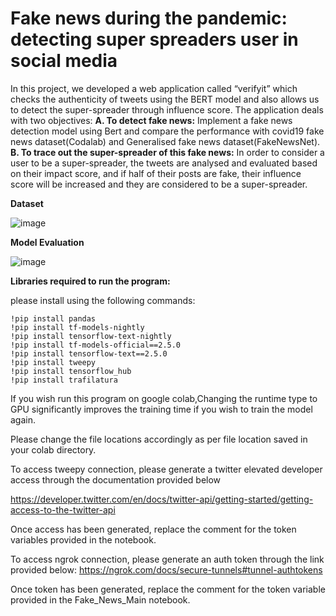 # Fake news during the pandemic: detecting super spreaders user in social media

In this project, we developed a web application called “verifyit” which checks the authenticity of tweets
using the BERT model and also allows us to detect the super-spreader through influence score. The application deals with two objectives:
**A. To detect fake news:**
Implement a fake news detection model using Bert and compare the performance with covid19 fake news
dataset(Codalab) and Generalised fake news dataset(FakeNewsNet).
**B. To trace out the super-spreader of this fake news:**
In order to consider a user to be a super-spreader, the tweets are analysed and evaluated based on their impact
score, and if half of their posts are fake, their influence score will be increased and they are considered to be
a super-spreader.

**Dataset**

![image](https://user-images.githubusercontent.com/46047236/175797766-541767d6-89a7-43b3-b1d6-2b6357b28c1f.png)

**Model Evaluation**

![image](https://user-images.githubusercontent.com/46047236/175797793-a0078cae-a9df-4bca-afa1-9feeb03e8405.png)

**Libraries required to run the program:**

please install using the following commands:

	!pip install pandas
	!pip install tf-models-nightly
	!pip install tensorflow-text-nightly
	!pip install tf-models-official==2.5.0
	!pip install tensorflow-text==2.5.0
	!pip install tweepy
	!pip install tensorflow_hub
	!pip install trafilatura
  
If you wish run this program on google colab,Changing the runtime type to GPU significantly improves the training time if you  wish to train the model again.

Please change the file locations accordingly as per file location saved in your colab directory.
	
To access tweepy connection, please generate a twitter elevated developer access through the documentation provided below
	
https://developer.twitter.com/en/docs/twitter-api/getting-started/getting-access-to-the-twitter-api

Once access has been generated, replace the comment for the token variables provided in the notebook.

To access ngrok connection, please generate an auth token through the link provided below:
https://ngrok.com/docs/secure-tunnels#tunnel-authtokens

Once token has been generated, replace the comment for the token variable provided in the Fake_News_Main notebook.
